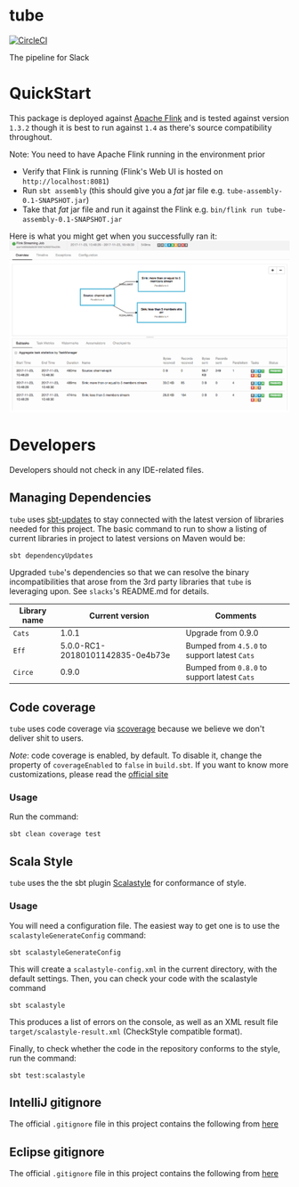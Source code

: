 # tube

[![CircleCI](https://circleci.com/gh/nugit/tube/tree/master.svg?style=svg)](https://circleci.com/gh/nugit/tube/tree/master)

The pipeline for Slack 

# QuickStart

This package is deployed against [Apache Flink](http://flink.apache.org) and is
tested against version `1.3.2` though it is best to run against `1.4` as
there's source compatibility throughout.

Note: You need to have Apache Flink running in the environment prior 

- Verify that Flink is running (Flink's Web UI is hosted on `http://localhost:8081`)
- Run `sbt assembly` (this should give you a _fat_ jar file e.g.
  `tube-assembly-0.1-SNAPSHOT.jar`)
- Take that _fat_ jar file and run it against the Flink e.g. `bin/flink run
  tube-assembly-0.1-SNAPSHOT.jar`

Here is what you might get when you successfully ran it:
![Screen to Tube running against Flink](./images/tube_on_flink.png)

# Developers

Developers should not check in any IDE-related files.

## Managing Dependencies

`tube` uses [sbt-updates](https://github.com/rtimush/sbt-updates) to stay connected with the latest version of
libraries needed for this project. The basic command to run to show a listing
of current libraries in project to latest versions on Maven would be:
```
sbt dependencyUpdates
```

Upgraded `tube`'s dependencies so that we can resolve the binary incompatibilities that arose from the 3rd party libraries that `tube` is leveraging upon. See `slacks`'s README.md for details.

Library name | Current version | Comments
-------------| ----------------|----------
`Cats`       | 1.0.1           | Upgrade from 0.9.0
`Eff`        | 5.0.0-RC1-20180101142835-0e4b73e| Bumped from `4.5.0` to support latest `Cats`
`Circe`      | 0.9.0 | Bumped from `0.8.0` to support latest `Cats`

## Code coverage 

`tube` uses code coverage via [scoverage](https://github.com/scoverage/sbt-scoverage) because we believe we don't deliver shit to users.

*Note*: code coverage is enabled, by default. To disable it, change the
property of `coverageEnabled` to `false` in `build.sbt`. If you want to know
more customizations, please read the [official site](https://github.com/scoverage/sbt-scoverage)

### Usage

Run the command:
```
sbt clean coverage test
```

## Scala Style

`tube` uses the the sbt plugin [Scalastyle](http://www.scalastyle.org/sbt.html) for conformance of style. 

### Usage

You will need a configuration file. The easiest way to get one is to use the `scalastyleGenerateConfig` command:
```
sbt scalastyleGenerateConfig
```
This will create a `scalastyle-config.xml` in the current directory, with the default settings. Then, you can check your code with the scalastyle command
```
sbt scalastyle
```
This produces a list of errors on the console, as well as an XML result file `target/scalastyle-result.xml` (CheckStyle compatible format).

Finally, to check whether the code in the repository conforms to the style, run
the command:
```
sbt test:scalastyle
```

## IntelliJ gitignore

The official `.gitignore` file in this project contains the following from
[here](https://github.com/github/gitignore/blob/master/Global/JetBrains.gitignore)

## Eclipse gitignore

The official `.gitignore` file in this project contains the following from 
[here](https://github.com/github/gitignore/blob/master/Global/Eclipse.gitignore)

